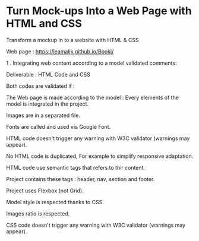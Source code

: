 # Turn Mock-ups Into a Web Page with HTML and CSS

Transform a mockup in to a website with HTML & CSS

Web page : https://leamaljk.github.io/Booki/

1 . Integrating web content according to a model
 validated comments:

Deliverable : HTML Code and CSS

Both codes are validated if :

 The Web page is made according to the model : Every elements of the model is integrated in the project.

 Images are in a separated file.

 Fonts are called and used via Google Font.

 HTML code doesn't trigger any warning with W3C validator (warnings may appear).

 No HTML code is duplicated, For example to simplify responsive adaptation.

 HTML code use semantic tags that refers to thir content.

 Project contains these tags : header, nav, section and footer.

 Project uses Flexbox (not Grid).

 Model style is respected thanks to CSS.

 Images ratio is respected.

 CSS code doesn't trigger any warning with W3C validator (warnings may appear).

